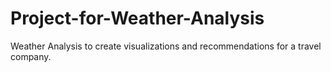# Project-for-Weather-Analysis
Weather Analysis to create visualizations and recommendations for a travel company.
